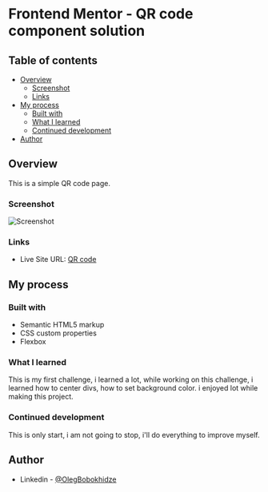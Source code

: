 # Frontend Mentor - QR code component solution

## Table of contents

- [Overview](#overview)
  - [Screenshot](#screenshot)
  - [Links](#links)
- [My process](#my-process)
  - [Built with](#built-with)
  - [What I learned](#what-i-learned)
  - [Continued development](#continued-development)
- [Author](#author)

## Overview

This is a simple QR code page.

### Screenshot

![Screenshot](Screenshot(220).png)

### Links

- Live Site URL: [QR code](https://glitch.com/~qr-code-challenge-2)

## My process

### Built with

- Semantic HTML5 markup
- CSS custom properties
- Flexbox

### What I learned

This is my first challenge, i learned a lot, while working on this challenge, i learned how to center divs, how to set background color. i enjoyed lot while making this project.

### Continued development

This is only start, i am not going to stop, i'll do everything to improve myself.

## Author

- Linkedin - [@OlegBobokhidze](https://www.linkedin.com/in/oleg-bobokhidze-083656241)
